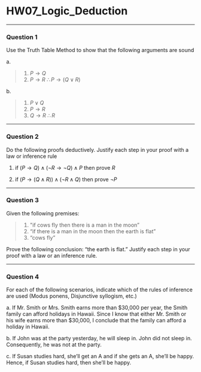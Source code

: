 # HW07_Logic_Deduction
---
### Question 1

Use the Truth Table Method to show that the following arguments are sound

a.
>1. $P \rightarrow Q$
>2. $P \rightarrow R$
>$\therefore P \rightarrow (Q \lor R)$

b.
>1. $P \lor Q$
>2. $P \rightarrow R$
>3. $Q \rightarrow R$
>$\therefore R$

---
### Question 2

Do the following proofs deductively. Justify each step in your proof with a law or inference rule

1. if $(P \rightarrow Q) \land (\lnot R \rightarrow \lnot Q) \land P$ then prove $R$

2. if $(P \rightarrow (Q \land R)) \land (\lnot R \land Q)$ then prove $\lnot P$

---
### Question 3

Given the following premises:
>1. "if cows fly then there is a man in the moon”
>2. “if there is a man in the moon then the earth is flat”
>3. “cows fly”

Prove the following conclusion: “the earth is flat.” Justify each step in your proof with a law or an inference rule.

---
### Question 4

For each of the following scenarios, indicate which of the rules of inference are used (Modus ponens, Disjunctive syllogism, etc.)

a. If Mr. Smith or Mrs. Smith earns more than $30,000 per year, the Smith family can afford holidays in Hawaii. Since I know that either Mr. Smith or his wife earns more than $30,000, I conclude that the family can afford a holiday in Hawaii.

b. If John was at the party yesterday, he will sleep in. John did not sleep in. Consequently, he was not at the party.

c. If Susan studies hard, she’ll get an A and if she gets an A, she’ll be happy. Hence, if Susan studies hard, then she’ll be happy.
